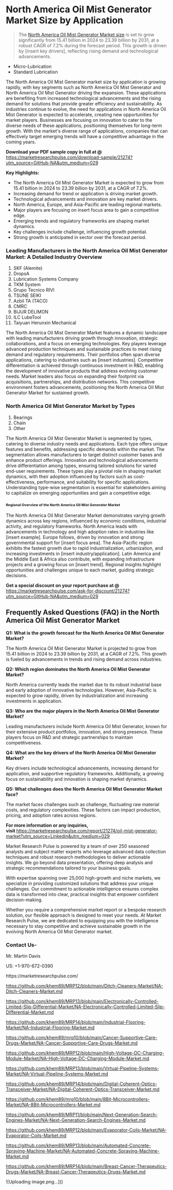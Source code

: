 <h1>North America Oil Mist Generator Market&nbsp;Size by Application</h1><blockquote><p>The <a href="https://marketresearchpulse.com/download-sample/21274?utm_source=GitHub-NA&amp;utm_medium=029">North America Oil Mist Generator Market size</a> is set to grow significantly from 15.41 billion in 2024 to 23.39 billion by 2031, at a robust CAGR of 7.2% during the forecast period. This growth is driven by [insert key drivers], reflecting rising demand and technological advancements.</p></blockquote><ul><li>Micro-Lubrication<li> Standard Lubrication</li></ul><p>The North America Oil Mist Generator market size by application is growing rapidly, with key segments such as North America Oil Mist Generator and North America Oil Mist Generator driving the expansion. These applications are benefiting from increased technological advancements and the rising demand for solutions that provide greater efficiency and sustainability. As industries continue to evolve, the need for applications in North America Oil Mist Generator is expected to accelerate, creating new opportunities for market players. Businesses are focusing on innovation to cater to the diverse needs of these applications, positioning themselves for long-term growth. With the market's diverse range of applications, companies that can effectively target emerging trends will have a competitive advantage in the coming years.</p><p><strong>Download your PDF sample copy in full at @ </strong><a href="https://marketresearchpulse.com/download-sample/21274?utm_source=GitHub-NA&amp;utm_medium=029">https://marketresearchpulse.com/download-sample/21274?utm_source=GitHub-NA&amp;utm_medium=029</a></p><p><strong>Key Highlights: </strong></p><ul><li>The North America Oil Mist Generator Market is expected to grow from 15.41 billion in 2024 to 23.39 billion by 2031, at a CAGR of 7.2%.</li><li>Increasing demand for trend or application is driving market growth.</li><li>Technological advancements and innovation are key market drivers.</li><li>North America, Europe, and Asia-Pacific are leading regional markets.</li><li>Major players are focusing on insert focus area to gain a competitive edge.</li><li>Emerging trends and regulatory frameworks are shaping market dynamics.</li><li>Key challenges include challenge, influencing growth potential.</li><li>Strong growth is anticipated in sector over the forecast period.</li></ul><h3>Leading Manufacturers in the North America Oil Mist Generator Market: A Detailed Industry Overview</h3><ol><li>SKF (Alemite)</li><li>DropsA</li><li>Lubrication Systems Company</li><li>TKM System</li><li>Grupo Tecnico RIVI</li><li>TSUNE SEIKI</li><li>Azbil TA (TACO)</li><li>CMRC</li><li>BIJUR DELIMON</li><li>ILC LubeTool</li><li>Taiyuan Herunxin Mechanical</li></ol><div class="flex max-w-full flex-col flex-grow"><div class="min-h-8 text-message flex w-full flex-col items-end gap-2 whitespace-normal break-words [.text-message+&amp;]:mt-5" dir="auto" data-message-author-role="assistant" data-message-id="fd8432e4-4910-450d-b182-61b7bfb0a01f" data-message-model-slug="gpt-4o"><div class="flex w-full flex-col gap-1 empty:hidden first:pt-[3px]"><div class="markdown prose w-full break-words dark:prose-invert light"><p>The North America Oil Mist Generator Market features a dynamic landscape with leading manufacturers driving growth through innovation, strategic collaborations, and a focus on emerging technologies. Key players leverage advanced production techniques and sustainable practices to meet rising demand and regulatory requirements. Their portfolios often span diverse applications, catering to industries such as [insert industries]. Competitive differentiation is achieved through continuous investment in R&amp;D, enabling the development of innovative products that address evolving customer needs. Market leaders also focus on expanding their footprint via acquisitions, partnerships, and distribution networks. This competitive environment fosters advancements, positioning the North America Oil Mist Generator Market for sustained growth.</p></div></div></div></div><h3>North America Oil Mist Generator Market by Types</h3><ol><li>Bearings<li> Chain<li> Other</li></ol><div class="flex max-w-full flex-col flex-grow"><div class="min-h-8 text-message flex w-full flex-col items-end gap-2 whitespace-normal break-words [.text-message+&amp;]:mt-5" dir="auto" data-message-author-role="assistant" data-message-id="084470be-0bb7-4664-bddf-5156b4f41249" data-message-model-slug="gpt-4o-mini"><div class="flex w-full flex-col gap-1 empty:hidden first:pt-[3px]"><div class="markdown prose w-full break-words dark:prose-invert light"><p>The North America Oil Mist Generator Market is segmented by types, catering to diverse industry needs and applications. Each type offers unique features and benefits, addressing specific demands within the market. The segmentation allows manufacturers to target distinct customer bases and enhance product offerings. Innovation and technological advancements drive differentiation among types, ensuring tailored solutions for varied end-user requirements. These types play a pivotal role in shaping market dynamics, with their adoption influenced by factors such as cost-effectiveness, performance, and suitability for specific applications. Understanding type-wise segmentation is essential for stakeholders aiming to capitalize on emerging opportunities and gain a competitive edge.</p></div></div></div></div><h3><span style="font-size: 11px;">Regional Overview of the North America Oil Mist Generator Market</span></h3><div class="flex max-w-full flex-col flex-grow"><div class="min-h-8 text-message flex w-full flex-col items-end gap-2 whitespace-normal break-words [.text-message+&amp;]:mt-5" dir="auto" data-message-author-role="assistant" data-message-id="e9038762-ce64-4e30-91c9-9bd413514231" data-message-model-slug="gpt-4o-mini"><div class="flex w-full flex-col gap-1 empty:hidden first:pt-[3px]"><div class="markdown prose w-full break-words dark:prose-invert light"><p>The North America Oil Mist Generator Market demonstrates varying growth dynamics across key regions, influenced by economic conditions, industrial activity, and regulatory frameworks. North America leads with advancements in technology and high adoption rates in industries like [insert example]. Europe follows, driven by innovation and strong governmental support for [insert focus area]. The Asia-Pacific region exhibits the fastest growth due to rapid industrialization, urbanization, and increasing investments in [insert industry/application]. Latin America and the Middle East &amp; Africa also contribute, with expanding infrastructure projects and a growing focus on [insert trend]. Regional insights highlight opportunities and challenges unique to each market, guiding strategic decisions.</p></div></div></div></div><p><strong>Get a special discount on your report purchase at @ </strong><a href="https://marketresearchpulse.com/ask-for-discount/21274?utm_source=GitHub-NA&amp;utm_medium=029">https://marketresearchpulse.com/ask-for-discount/21274?utm_source=GitHub-NA&amp;utm_medium=029</a></p><h2>Frequently Asked Questions (FAQ) in the North America Oil Mist Generator Market</h2><p><strong>Q1: What is the growth forecast for the North America Oil Mist Generator Market?</strong></p><p>The North America Oil Mist Generator Market is projected to grow from 15.41 billion in 2024 to 23.39 billion by 2031, at a CAGR of 7.2%. This growth is fueled by advancements in trends and rising demand across industries.</p><p><strong>Q2: Which region dominates the North America Oil Mist Generator Market?</strong></p><p>North America currently leads the market due to its robust industrial base and early adoption of innovative technologies. However, Asia-Pacific is expected to grow rapidly, driven by industrialization and increasing investments in application.</p><p><strong>Q3: Who are the major players in the North America Oil Mist Generator Market?</strong></p><p>Leading manufacturers include North America Oil Mist Generator, known for their extensive product portfolios, innovation, and strong presence. These players focus on R&amp;D and strategic partnerships to maintain competitiveness.</p><p><strong>Q4: What are the key drivers of the North America Oil Mist Generator Market?</strong></p><p>Key drivers include technological advancements, increasing demand for application, and supportive regulatory frameworks. Additionally, a growing focus on sustainability and innovation is shaping market dynamics.</p><p><strong>Q5: What challenges does the North America Oil Mist Generator Market face?</strong></p><p>The market faces challenges such as challenge, fluctuating raw material costs, and regulatory complexities. These factors can impact production, pricing, and adoption rates across regions.</p><p><strong>For more information or any inquiries, visit&nbsp;</strong><a href="https://marketresearchpulse.com/report/21274/oil-mist-generator-market?utm_source=Linkedin&utm_medium=029">https://marketresearchpulse.com/report/21274/oil-mist-generator-market?utm_source=Linkedin&utm_medium=029</a></p><p>Market Research Pulse is powered by a team of over 250 seasoned analysts and subject matter experts who leverage advanced data collection techniques and robust research methodologies to deliver actionable insights. We go beyond data presentation, offering deep analysis and strategic recommendations tailored to your business goals.</p><p>With expertise spanning over 25,000 high-growth and niche markets, we specialize in providing customized solutions that address your unique challenges. Our commitment to actionable intelligence ensures complex data is transformed into clear, practical insights that empower confident decision-making.</p><p>Whether you require a comprehensive market report or a bespoke research solution, our flexible approach is designed to meet your needs. At Market Research Pulse, we are dedicated to equipping you with the intelligence necessary to stay competitive and achieve sustainable growth in the evolving North America Oil Mist Generator market.</p><h3><strong>Contact Us-</strong></h3><p>Mr. Martin Davis</p><p>US: +1-970-672-0390</p><p>https://marketresearchpulse.com/</p><p><a href="https://github.com/khem89/MRP12/blob/main/Ditch-Cleaners-Market/NA-Ditch-Cleaners-Market.md">https://github.com/khem89/MRP12/blob/main/Ditch-Cleaners-Market/NA-Ditch-Cleaners-Market.md</a></p><p><a href="https://github.com/khem89/MRP13/blob/main/Electronically-Controlled-Limited-Slip-Differential-Market/NA-Electronically-Controlled-Limited-Slip-Differential-Market.md">https://github.com/khem89/MRP13/blob/main/Electronically-Controlled-Limited-Slip-Differential-Market/NA-Electronically-Controlled-Limited-Slip-Differential-Market.md</a></p><p><a href="https://github.com/khem89/MRP14/blob/main/Industrial-Flooring-Market/NA-Industrial-Flooring-Market.md">https://github.com/khem89/MRP14/blob/main/Industrial-Flooring-Market/NA-Industrial-Flooring-Market.md</a></p><p><a href="https://github.com/khem89/mrp10/blob/main/Cancer-Supportive-Care-Drugs-Market/NA-Cancer-Supportive-Care-Drugs-Market.md">https://github.com/khem89/mrp10/blob/main/Cancer-Supportive-Care-Drugs-Market/NA-Cancer-Supportive-Care-Drugs-Market.md</a></p><p><a href="https://github.com/khem89/MRP12/blob/main/High-Voltage-DC-Charging-Module-Market/NA-High-Voltage-DC-Charging-Module-Market.md">https://github.com/khem89/MRP12/blob/main/High-Voltage-DC-Charging-Module-Market/NA-High-Voltage-DC-Charging-Module-Market.md</a></p><p><a href="https://github.com/khem89/MRP13/blob/main/Virtual-Pipeline-Systems-Market/NA-Virtual-Pipeline-Systems-Market.md">https://github.com/khem89/MRP13/blob/main/Virtual-Pipeline-Systems-Market/NA-Virtual-Pipeline-Systems-Market.md</a></p><p><a href="https://github.com/khem89/MRP14/blob/main/Digital-Coherent-Optics-Transceiver-Market/NA-Digital-Coherent-Optics-Transceiver-Market.md">https://github.com/khem89/MRP14/blob/main/Digital-Coherent-Optics-Transceiver-Market/NA-Digital-Coherent-Optics-Transceiver-Market.md</a></p><p><a href="https://github.com/khem89/mrp10/blob/main/8Bit-Microcontrollers-Market/NA-8Bit-Microcontrollers-Market.md">https://github.com/khem89/mrp10/blob/main/8Bit-Microcontrollers-Market/NA-8Bit-Microcontrollers-Market.md</a></p><p><a href="https://github.com/khem89/MRP11/blob/main/Next-Generation-Search-Engines-Market/NA-Next-Generation-Search-Engines-Market.md">https://github.com/khem89/MRP11/blob/main/Next-Generation-Search-Engines-Market/NA-Next-Generation-Search-Engines-Market.md</a></p><p><a href="https://github.com/khem89/MRP12/blob/main/Evaporator-Coils-Market/NA-Evaporator-Coils-Market.md">https://github.com/khem89/MRP12/blob/main/Evaporator-Coils-Market/NA-Evaporator-Coils-Market.md</a></p><p><a href="https://github.com/khem89/MRP13/blob/main/Automated-Concrete-Spraying-Machine-Market/NA-Automated-Concrete-Spraying-Machine-Market.md">https://github.com/khem89/MRP13/blob/main/Automated-Concrete-Spraying-Machine-Market/NA-Automated-Concrete-Spraying-Machine-Market.md</a></p><p><a href="https://github.com/khem89/MRP14/blob/main/Breast-Cancer-Therapeutics-Drugs-Market/NA-Breast-Cancer-Therapeutics-Drugs-Market.md">https://github.com/khem89/MRP14/blob/main/Breast-Cancer-Therapeutics-Drugs-Market/NA-Breast-Cancer-Therapeutics-Drugs-Market.md</a></p>
![Uploading image.png…]()
